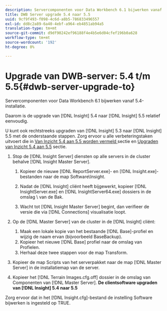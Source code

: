 ```yaml
---
description: Servercomponenten voor Data Workbench 6.1 bijwerken vanaf 5.4-installatie.
title: DWB Server upgrade 5.4 naar 5.5
uuid: 9cf9f493-f098-4c6d-a8b5-786833496557
exl-id: dd8c2a89-6a40-4ebf-a964-eb4851ab94a5
translation-type: tm+mt
source-git-commit: d9df90242ef96188f4e4b5e6d04cfef196b0a628
workflow-type: tm+mt
source-wordcount: '192'
ht-degree: 0%

---
```


# Upgrade van DWB-server: 5.4 t/m 5.5{#dwb-server-upgrade-to}

Servercomponenten voor Data Workbench 6.1 bijwerken vanaf 5.4-installatie.

Daarom is de upgrade van [!DNL Insight] 5.4 naar [!DNL Insight] 5.5 relatief eenvoudig.

U kunt ook rechtstreeks upgraden van [!DNL Insight] 5.3 naar [!DNL Insight] 5.5 met de onderstaande stappen. Zorg ervoor u alle verbeteringstaken uitvoert die in [Van Inzicht 5.4 aan 5.5 worden vermeld ](../../../../home/c-inst-svr/c-upgrd-uninst-sftwr/c-upgrd-sftwr/t-upgrd-to-5.5.md#task-b581e47952e941158d52db3e68f076b9) sectie en [Upgraden van Inzicht 5.4 aan 5.5](../../../../home/c-inst-svr/c-upgrd-uninst-sftwr/c-upgrd-sftwr/t-upgrd-to-5.5.md#task-b581e47952e941158d52db3e68f076b9) sectie.

1. Stop de [!DNL Insight Server] diensten op alle servers in de cluster behalve [!DNL Insight Master Server].

   1. Kopieer de nieuwe [!DNL ReportServer.exe]- en [!DNL Insight.exe]-bestanden naar de map Software\Insight.

   1. Nadat de [!DNL Insight] cliënt heeft bijgewerkt, kopieer [!DNL InsightServer.exe] en [!DNL InsightServer64.exe] dossiers in de omslag \ van de Bak.

   1. Wacht tot [!DNL Insight Master Server] begint, dan verifieer de versie die via [!DNL Connections] visualisatie loopt.

1. Op de [!DNL Master Server] van de cluster in de [!DNL Insight] cliënt:

   1. Maak een lokale kopie van het bestaande [!DNL Base]-profiel en wijzig de naam ervan (bijvoorbeeld BaseBackup).
   1. Kopieer het nieuwe [!DNL Base] profiel naar de omslag van Profielen.
   1. Herhaal deze twee stappen voor de map Transform.

1. Kopieer de map Scripts van het serverpakket naar de map [!DNL Master Server] in de installatiemap van de server.
1. Kopieer het [!DNL Terrain Images.cfg.off] dossier in de omslag van Componenten van [!DNL Master Server].
   **De clientsoftware upgraden van  [!DNL Insight] 5.4 naar 5.5**

Zorg ervoor dat in het [!DNL Insight.cfg]-bestand de instelling Software bijwerken is ingesteld op TRUE.

